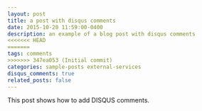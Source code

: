 ```yaml
---
layout: post
title: a post with disqus comments
date: 2015-10-20 11:59:00-0400
description: an example of a blog post with disqus comments
<<<<<<< HEAD
=======
tags: comments
>>>>>>> 347ea053 (Initial commit)
categories: sample-posts external-services
disqus_comments: true
related_posts: false
---
```

This post shows how to add DISQUS comments.
